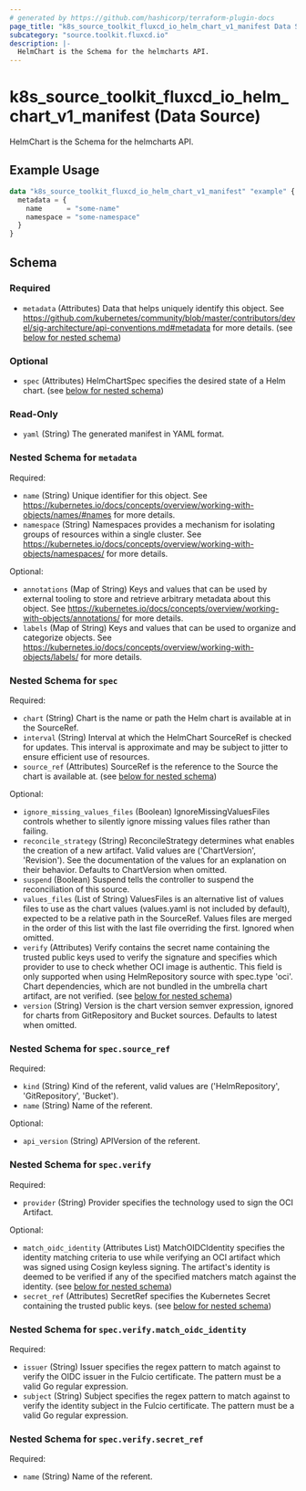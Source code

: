 ```yaml
---
# generated by https://github.com/hashicorp/terraform-plugin-docs
page_title: "k8s_source_toolkit_fluxcd_io_helm_chart_v1_manifest Data Source - terraform-provider-k8s"
subcategory: "source.toolkit.fluxcd.io"
description: |-
  HelmChart is the Schema for the helmcharts API.
---
```


# k8s_source_toolkit_fluxcd_io_helm_chart_v1_manifest (Data Source)

HelmChart is the Schema for the helmcharts API.

## Example Usage

```terraform
data "k8s_source_toolkit_fluxcd_io_helm_chart_v1_manifest" "example" {
  metadata = {
    name      = "some-name"
    namespace = "some-namespace"
  }
}
```

<!-- schema generated by tfplugindocs -->
## Schema

### Required

- `metadata` (Attributes) Data that helps uniquely identify this object. See https://github.com/kubernetes/community/blob/master/contributors/devel/sig-architecture/api-conventions.md#metadata for more details. (see [below for nested schema](#nestedatt--metadata))

### Optional

- `spec` (Attributes) HelmChartSpec specifies the desired state of a Helm chart. (see [below for nested schema](#nestedatt--spec))

### Read-Only

- `yaml` (String) The generated manifest in YAML format.

<a id="nestedatt--metadata"></a>
### Nested Schema for `metadata`

Required:

- `name` (String) Unique identifier for this object. See https://kubernetes.io/docs/concepts/overview/working-with-objects/names/#names for more details.
- `namespace` (String) Namespaces provides a mechanism for isolating groups of resources within a single cluster. See https://kubernetes.io/docs/concepts/overview/working-with-objects/namespaces/ for more details.

Optional:

- `annotations` (Map of String) Keys and values that can be used by external tooling to store and retrieve arbitrary metadata about this object. See https://kubernetes.io/docs/concepts/overview/working-with-objects/annotations/ for more details.
- `labels` (Map of String) Keys and values that can be used to organize and categorize objects. See https://kubernetes.io/docs/concepts/overview/working-with-objects/labels/ for more details.


<a id="nestedatt--spec"></a>
### Nested Schema for `spec`

Required:

- `chart` (String) Chart is the name or path the Helm chart is available at in the SourceRef.
- `interval` (String) Interval at which the HelmChart SourceRef is checked for updates. This interval is approximate and may be subject to jitter to ensure efficient use of resources.
- `source_ref` (Attributes) SourceRef is the reference to the Source the chart is available at. (see [below for nested schema](#nestedatt--spec--source_ref))

Optional:

- `ignore_missing_values_files` (Boolean) IgnoreMissingValuesFiles controls whether to silently ignore missing values files rather than failing.
- `reconcile_strategy` (String) ReconcileStrategy determines what enables the creation of a new artifact. Valid values are ('ChartVersion', 'Revision'). See the documentation of the values for an explanation on their behavior. Defaults to ChartVersion when omitted.
- `suspend` (Boolean) Suspend tells the controller to suspend the reconciliation of this source.
- `values_files` (List of String) ValuesFiles is an alternative list of values files to use as the chart values (values.yaml is not included by default), expected to be a relative path in the SourceRef. Values files are merged in the order of this list with the last file overriding the first. Ignored when omitted.
- `verify` (Attributes) Verify contains the secret name containing the trusted public keys used to verify the signature and specifies which provider to use to check whether OCI image is authentic. This field is only supported when using HelmRepository source with spec.type 'oci'. Chart dependencies, which are not bundled in the umbrella chart artifact, are not verified. (see [below for nested schema](#nestedatt--spec--verify))
- `version` (String) Version is the chart version semver expression, ignored for charts from GitRepository and Bucket sources. Defaults to latest when omitted.

<a id="nestedatt--spec--source_ref"></a>
### Nested Schema for `spec.source_ref`

Required:

- `kind` (String) Kind of the referent, valid values are ('HelmRepository', 'GitRepository', 'Bucket').
- `name` (String) Name of the referent.

Optional:

- `api_version` (String) APIVersion of the referent.


<a id="nestedatt--spec--verify"></a>
### Nested Schema for `spec.verify`

Required:

- `provider` (String) Provider specifies the technology used to sign the OCI Artifact.

Optional:

- `match_oidc_identity` (Attributes List) MatchOIDCIdentity specifies the identity matching criteria to use while verifying an OCI artifact which was signed using Cosign keyless signing. The artifact's identity is deemed to be verified if any of the specified matchers match against the identity. (see [below for nested schema](#nestedatt--spec--verify--match_oidc_identity))
- `secret_ref` (Attributes) SecretRef specifies the Kubernetes Secret containing the trusted public keys. (see [below for nested schema](#nestedatt--spec--verify--secret_ref))

<a id="nestedatt--spec--verify--match_oidc_identity"></a>
### Nested Schema for `spec.verify.match_oidc_identity`

Required:

- `issuer` (String) Issuer specifies the regex pattern to match against to verify the OIDC issuer in the Fulcio certificate. The pattern must be a valid Go regular expression.
- `subject` (String) Subject specifies the regex pattern to match against to verify the identity subject in the Fulcio certificate. The pattern must be a valid Go regular expression.


<a id="nestedatt--spec--verify--secret_ref"></a>
### Nested Schema for `spec.verify.secret_ref`

Required:

- `name` (String) Name of the referent.
